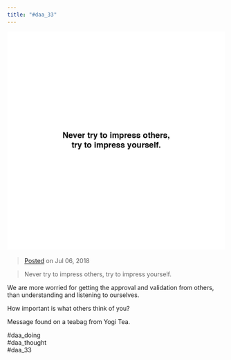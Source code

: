 ```yaml
---
title: "#daa_33"
---
```

![](../assets/201807062321.jpg)

>[Posted](202106221357) on Jul 06, 2018

>Never try to impress others, try to impress yourself.

We are more worried for getting the approval and validation from others, than understanding and listening to ourselves.

How important is what others think of you?

Message found on a teabag from Yogi Tea.

#daa_doing  
#daa_thought  
#daa_33